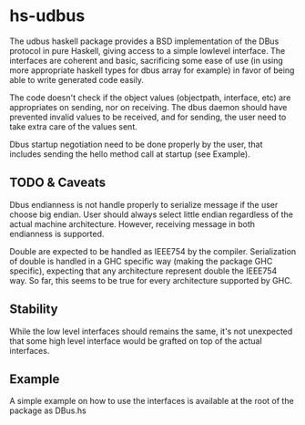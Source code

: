 hs-udbus
========

The udbus haskell package provides a BSD implementation of the DBus protocol in
pure Haskell, giving access to a simple lowlevel interface. The interfaces are
coherent and basic, sacrificing some ease of use (in using more appropriate
haskell types for dbus array for example) in favor of being able to write generated
code easily.

The code doesn't check if the object values (objectpath, interface, etc)
are appropriates on sending, nor on receiving. The dbus daemon should have
prevented invalid values to be received, and for sending, the user need to take
extra care of the values sent.

Dbus startup negotiation need to be done properly by the user, that includes
sending the hello method call at startup (see Example).

TODO & Caveats
--------------

Dbus endianness is not handle properly to serialize message if the user choose
big endian. User should always select little endian regardless of the actual
machine architecture. However, receiving message in both endianness is supported.

Double are expected to be handled as IEEE754 by the compiler. Serialization of double
is handled in a GHC specific way (making the package GHC specific), expecting
that any architecture represent double the IEEE754 way. So far, this seems to be
true for every architecture supported by GHC.

Stability
---------
While the low level interfaces should remains the same, it's not unexpected that
some high level interface would be grafted on top of the actual interfaces.

Example
-------

A simple example on how to use the interfaces is available at the root of the
package as DBus.hs
